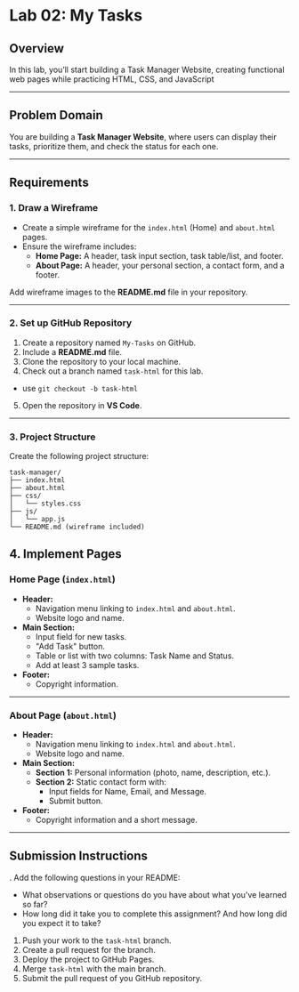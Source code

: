 # **Lab 02: My Tasks**

## **Overview**

In this lab, you’ll start building a Task Manager Website, creating functional web pages while practicing HTML, CSS, and JavaScript

---

## **Problem Domain**

You are building a **Task Manager Website**, where users can display their tasks, prioritize them, and check the status for each one.

---

## **Requirements**

### **1. Draw a Wireframe**

- Create a simple wireframe for the `index.html` (Home) and `about.html` pages.
- Ensure the wireframe includes:
  - **Home Page:** A header, task input section, task table/list, and footer.
  - **About Page:** A header, your personal section, a contact form, and a footer.

Add wireframe images to the **README.md** file in your repository.

---

### **2. Set up GitHub Repository**

1. Create a repository named `My-Tasks` on GitHub.
2. Include a **README.md** file.
3. Clone the repository to your local machine.
4. Check out a branch named `task-html` for this lab.

- use `git checkout -b task-html`

5. Open the repository in **VS Code**.

---

### **3. Project Structure**

Create the following project structure:

```
task-manager/
├── index.html
├── about.html
├── css/
│   └── styles.css
├── js/
│   └── app.js
└── README.md (wireframe included)
```

## **4. Implement Pages**

### **Home Page (`index.html`)**

- **Header:**
  - Navigation menu linking to `index.html` and `about.html`.
  - Website logo and name.
- **Main Section:**
  - Input field for new tasks.
  - "Add Task" button.
  - Table or list with two columns: Task Name and Status.
  - Add at least 3 sample tasks.
- **Footer:**
  - Copyright information.

---

### **About Page (`about.html`)**

- **Header:**
  - Navigation menu linking to `index.html` and `about.html`.
  - Website logo and name.
- **Main Section:**
  - **Section 1:** Personal information (photo, name, description, etc.).
  - **Section 2:** Static contact form with:
    - Input fields for Name, Email, and Message.
    - Submit button.
- **Footer:**
  - Copyright information and a short message.

---

## **Submission Instructions**

. Add the following questions in your README:
   - What observations or questions do you have about what you’ve learned so far?
   - How long did it take you to complete this assignment? And how long did you expect it to take?
1. Push your work to the `task-html` branch.
2. Create a pull request for the branch.
3. Deploy the project to GitHub Pages.
4. Merge `task-html` with the main branch.
5. Submit the pull request of you GitHub repository.

